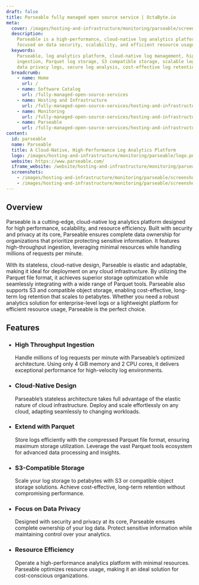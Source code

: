 ```yaml
---
draft: false
title: Parseable fully managed open source service | OctaByte.io
meta:
  cover: /images/hosting-and-infrastructure/monitoring/parseable/screenshot-1.png
  description:
    Parseable is a high-performance, cloud-native log analytics platform
    focused on data security, scalability, and efficient resource usage.
  keywords:
    Parseable, log analytics platform, cloud-native log management, high-throughput
    ingestion, Parquet log storage, S3 compatible storage, scalable log analytics,
    data privacy logs, secure log analysis, cost-effective log retention
  breadcrumb:
    - name: Home
      url: /
    - name: Software Catalog
      url: /fully-managed-open-source-services
    - name: Hosting and Infrastructure
      url: /fully-managed-open-source-services/hosting-and-infrastructure
    - name: Monitoring
      url: /fully-managed-open-source-services/hosting-and-infrastructure/monitoring
    - name: Parseable
      url: /fully-managed-open-source-services/hosting-and-infrastructure/monitoring/parseable
content:
  id: parseable
  name: Parseable
  title: A Cloud-Native, High-Performance Log Analytics Platform
  logo: /images/hosting-and-infrastructure/monitoring/parseable/logo.png
  website: https://www.parseable.com/
  iframe_website: /website/hosting-and-infrastructure/monitoring/parseable
  screenshots:
    - /images/hosting-and-infrastructure/monitoring/parseable/screenshot-1.png
    - /images/hosting-and-infrastructure/monitoring/parseable/screenshot-2.png
---
```


## Overview

Parseable is a cutting-edge, cloud-native log analytics platform designed for high performance, scalability, and resource efficiency. Built with security and privacy at its core, Parseable ensures complete data ownership for organizations that prioritize protecting sensitive information. It features high-throughput ingestion, leveraging minimal resources while handling millions of requests per minute.

With its stateless, cloud-native design, Parseable is elastic and adaptable, making it ideal for deployment on any cloud infrastructure. By utilizing the Parquet file format, it achieves superior storage optimization while seamlessly integrating with a wide range of Parquet tools. Parseable also supports S3 and compatible object storage, enabling cost-effective, long-term log retention that scales to petabytes. Whether you need a robust analytics solution for enterprise-level logs or a lightweight platform for efficient resource usage, Parseable is the perfect choice.

## Features

- ### High Throughput Ingestion

  Handle millions of log requests per minute with Parseable’s optimized architecture. Using only 4 GiB memory and 2 CPU cores, it delivers exceptional performance for high-velocity log environments.

- ### Cloud-Native Design

  Parseable’s stateless architecture takes full advantage of the elastic nature of cloud infrastructure. Deploy and scale effortlessly on any cloud, adapting seamlessly to changing workloads.

- ### Extend with Parquet

  Store logs efficiently with the compressed Parquet file format, ensuring maximum storage utilization. Leverage the vast Parquet tools ecosystem for advanced data processing and insights.

- ### S3-Compatible Storage

  Scale your log storage to petabytes with S3 or compatible object storage solutions. Achieve cost-effective, long-term retention without compromising performance.

- ### Focus on Data Privacy

  Designed with security and privacy at its core, Parseable ensures complete ownership of your log data. Protect sensitive information while maintaining control over your analytics.

- ### Resource Efficiency

  Operate a high-performance analytics platform with minimal resources. Parseable optimizes resource usage, making it an ideal solution for cost-conscious organizations.
